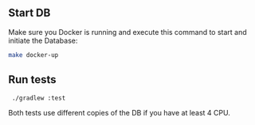
## Start DB

Make sure you Docker is running and execute this command to start and initiate the Database:

```bash
make docker-up
```

## Run tests

```bash
 ./gradlew :test 
```

Both tests use different copies of the DB if you have at least 4 CPU.